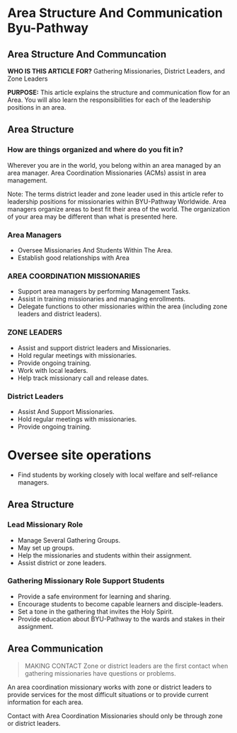 # Area Structure And Communication Byu-Pathway

## Area Structure And Communcation

**WHO IS THIS ARTICLE FOR?**
Gathering Missionaries, District Leaders, and Zone Leaders

**PURPOSE:**
This article explains the structure and communication flow for an Area. You will also learn the responsibilities for each of the leadership positions in an area.

## Area Structure

### How are things organized and where do you fit in?

Wherever you are in the world, you belong within an area managed by an area manager. Area Coordination Missionaries (ACMs) assist in area management.

Note: The terms district leader and zone leader used in this article refer to leadership positions for missionaries within BYU-Pathway Worldwide. Area managers organize areas to best fit their area of the world. The organization of your area may be different than what is presented here.

### Area Managers
- Oversee Missionaries And Students Within The Area.
- Establish good relationships with Area

### AREA COORDINATION MISSIONARIES
- Support area managers by performing Management Tasks.
- Assist in training missionaries and managing enrollments.
- Delegate functions to other missionaries within the area (including zone leaders and district leaders).

### ZONE LEADERS
- Assist and support district leaders and Missionaries.
- Hold regular meetings with missionaries.
- Provide ongoing training.
- Work with local leaders.
- Help track missionary call and release dates.

### District Leaders
- Assist And Support Missionaries.
- Hold regular meetings with missionaries.
- Provide ongoing training.

# Oversee site operations

- Find students by working closely with local welfare and self-reliance managers.

## Area Structure

### Lead Missionary Role
- Manage Several Gathering Groups.
- May set up groups.
- Help the missionaries and students within their assignment.
- Assist district or zone leaders.

### Gathering Missionary Role Support Students
- Provide a safe environment for learning and sharing.
- Encourage students to become capable learners and disciple-leaders.
- Set a tone in the gathering that invites the Holy Spirit.
- Provide education about BYU-Pathway to the wards and stakes in their assignment.

## Area Communication

> MAKING CONTACT Zone or district leaders are the first contact when gathering
missionaries have questions or problems.

An area coordination missionary works with zone or district leaders to provide services for the most difficult situations or to provide current information for each area.

Contact with Area Coordination Missionaries should only be through zone or district leaders.

